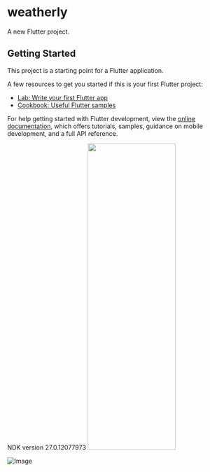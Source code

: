 # weatherly

A new Flutter project.

## Getting Started

This project is a starting point for a Flutter application.

A few resources to get you started if this is your first Flutter project:

- [Lab: Write your first Flutter app](https://docs.flutter.dev/get-started/codelab)
- [Cookbook: Useful Flutter samples](https://docs.flutter.dev/cookbook)

For help getting started with Flutter development, view the
[online documentation](https://docs.flutter.dev/), which offers tutorials,
samples, guidance on mobile development, and a full API reference.


NDK version 27.0.12077973
<img src="https://github.com/user-attachments/assets/faa33482-ecb2-4d1f-a439-aff1b0633426" width="200" height="700"/>

![Image](https://github.com/user-attachments/assets/faa33482-ecb2-4d1f-a439-aff1b0633426)

